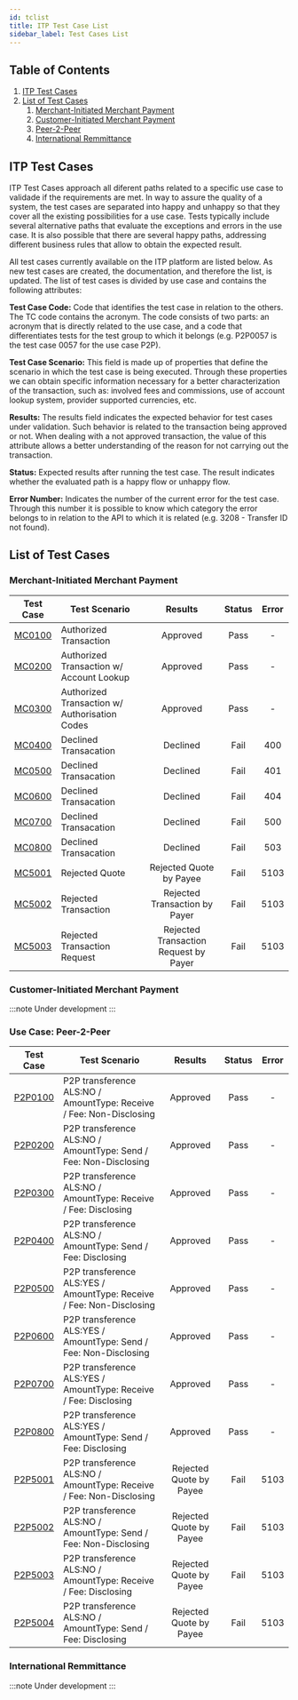 ```yaml
---
id: tclist
title: ITP Test Case List
sidebar_label: Test Cases List
---
```


## Table of Contents

1. [ITP Test Cases](#what)
2. [List of Test Cases](#tc)
   1. [Merchant-Initiated Merchant Payment](#mimp)
   2. [Customer-Initiated Merchant Payment](#cimp)
   3. [Peer-2-Peer](#p2p)
   4. [International Remmittance](#ir)

## ITP Test Cases <a name="what"></a>

ITP Test Cases approach all diferent paths related to a specific use case to validade if the requirements are met. In way to assure the quality of a system, the test cases are separated into happy and unhappy so that they cover all the existing possibilities for a use case. Tests typically include several alternative paths that evaluate the exceptions and errors in the use case. It is also possible that there are several happy paths, addressing different business rules that allow to obtain the expected result.

All test cases currently available on the ITP platform are listed below. As new test cases are created, the documentation, and therefore the list, is updated. The list of test cases is divided by use case and contains the following attributes:

**Test Case Code:** Code that identifies the test case in relation to the others. The TC code contains the acronym. The code consists of two parts: an acronym that is directly related to the use case, and a code that differentiates tests for the test group to which it belongs (e.g. P2P0057 is the test case 0057 for the use case P2P).

**Test Case Scenario:** This field is made up of properties that define the scenario in which the test case is being executed. Through these properties we can obtain specific information necessary for a better characterization of the transaction, such as: involved fees and commissions, use of account lookup system, provider supported currencies, etc.

**Results:** The results field indicates the expected behavior for test cases under validation. Such behavior is related to the transaction being approved or not. When dealing with a not approved transaction, the value of this attribute allows a better understanding of the reason for not carrying out the transaction.

**Status:** Expected results after running the test case. The result indicates whether the evaluated path is a happy flow or unhappy flow.

**Error Number:** Indicates the number of the current error for the test case. Through this number it is possible to know which category the error belongs to in relation to the API to which it is related (e.g. 3208 - Transfer ID not found).

## List of Test Cases <a name="tc"></a>

### Merchant-Initiated Merchant Payment <a name="mimp"></a>

| Test Case | Test Scenario | Results | Status | Error|
|:----------:|---------------|:-------:|:------:|:----:|
|[MC0100](files/tc/mc/MC0100.yml)|Authorized Transaction|Approved|Pass|-|
|[MC0200](files/tc/mc/MC0200.yml)|Authorized Transaction w/ Account Lookup|Approved|Pass|-|
|[MC0300](files/tc/mc/MC0300.yml)|Authorized Transaction w/ Authorisation Codes|Approved|Pass|-|
|[MC0400](files/tc/mc/MC0400.yml)|Declined Transacation|Declined|Fail|400|
|[MC0500](files/tc/mc/MC0500.yml)|Declined Transacation|Declined|Fail|401|
|[MC0600](files/tc/mc/MC0600.yml)|Declined Transacation|Declined|Fail|404|
|[MC0700](files/tc/mc/MC0700.yml)|Declined Transacation|Declined|Fail|500|
|[MC0800](files/tc/mc/MC0800.yml)|Declined Transacation|Declined|Fail|503|
|[MC5001](files/tc/mc/MC5001.yml)|Rejected Quote|Rejected Quote by Payee|Fail|5103|
|[MC5002](files/tc/mc/MC5102.yml)|Rejected Transaction|Rejected Transaction by Payer|Fail|5103|
|[MC5003](files/tc/mc/MC5003.yml)|Rejected Transaction Request|Rejected Transaction Request by Payer|Fail|5103|

### Customer-Initiated Merchant Payment <a name="cimp"></a>

:::note
Under development
:::

### Use Case: Peer-2-Peer <a name="p2p"></a>

| Test Case | Test Scenario | Results | Status | Error|
|:----------:|---------------|:-------:|:------:|:----:|
|[P2P0100](files/tc/p2p/P2P0100.yml)|P2P transference ALS:NO / AmountType: Receive / Fee: Non-Disclosing|Approved|Pass|-|
|[P2P0200](files/tc/p2p/P2P0200.yml)|P2P transference ALS:NO / AmountType: Send / Fee: Non-Disclosing|Approved|Pass|-|
|[P2P0300](files/tc/p2p/P2P0300.yml)|P2P transference ALS:NO / AmountType: Receive / Fee: Disclosing|Approved|Pass|-|
|[P2P0400](files/tc/p2p/P2P0400.yml)|P2P transference ALS:NO / AmountType: Send / Fee: Disclosing|Approved|Pass|-|
|[P2P0500](files/tc/p2p/P2P0500.yml)|P2P transference ALS:YES / AmountType: Receive / Fee: Non-Disclosing|Approved|Pass|-|
|[P2P0600](files/tc/p2p/P2P0600.yml)|P2P transference ALS:YES / AmountType: Send / Fee: Non-Disclosing|Approved|Pass|-|
|[P2P0700](files/tc/p2p/P2P0700.yml)|P2P transference ALS:YES / AmountType: Receive / Fee: Disclosing|Approved|Pass|-|
|[P2P0800](files/tc/p2p/P2P0800.yml)|P2P transference ALS:YES / AmountType: Send / Fee: Disclosing|Approved|Pass|-|
|[P2P5001](files/tc/p2p/P2P5001.yml)|P2P transference ALS:NO / AmountType: Receive / Fee: Non-Disclosing|Rejected Quote by Payee|Fail|5103|
|[P2P5002](files/tc/p2p/P2P5002.yml)|P2P transference ALS:NO / AmountType: Send / Fee: Non-Disclosing|Rejected Quote by Payee|Fail|5103|
|[P2P5003](files/tc/p2p/P2P5003.yml)|P2P transference ALS:NO / AmountType: Receive / Fee: Disclosing|Rejected Quote by Payee|Fail|5103|
|[P2P5004](files/tc/p2p/P2P5004.yml)|P2P transference ALS:NO / AmountType: Send / Fee: Disclosing|Rejected Quote by Payee|Fail|5103|

### International Remmittance <a name="ir"></a>

:::note
Under development
:::
